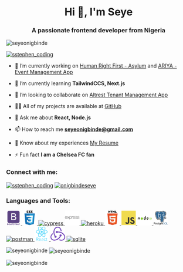 <h1 align="center">Hi 👋, I'm Seye</h1>
<h3 align="center">A passionate frontend developer from Nigeria</h3>

<p align="left"> <img src="https://komarev.com/ghpvc/?username=seyeonigbinde&label=Profile%20views&color=0e75b6&style=flat" alt="seyeonigbinde" /> </p>

<p align="left"> <a href="https://twitter.com/sstephen_coding" target="blank"><img src="https://img.shields.io/twitter/follow/sstephen_coding?logo=twitter&style=for-the-badge" alt="sstephen_coding" /></a> </p>

- 🔭 I’m currently working on [Human Right First - Asylum](https://github.com/Lambda-School-Labs/human-rights-first-asylum-fe-a) and [ARIYA - Event Management App](https://github.com/seyeonigbinde/ariya)

- 🌱 I’m currently learning **TailwindCCS, Next.js**

- 👯 I’m looking to collaborate on [Altrest Tenant Management App](https://github.com/seyeonigbinde/Altrest-Tenant-App-FrontEnd-2)

- 👨‍💻 All of my projects are available at [GitHub](https://github.com/seyeonigbinde)

- 💬 Ask me about **React, Node.js**

- 📫 How to reach me **seyeonigbinde@gmail.com**

- 📄 Know about my experiences [My Resume](https://docs.google.com/document/d/1dF4Tr9AeX-J-smiCSztGF8n7i6Sh5N40ZeIKpW0eonM/edit?usp=sharing)

- ⚡ Fun fact **I am a Chelsea FC fan**

<h3 align="left">Connect with me:</h3>
<p align="left">
<a href="https://twitter.com/sstephen_coding" target="blank"><img align="center" src="https://raw.githubusercontent.com/rahuldkjain/github-profile-readme-generator/master/src/images/icons/Social/twitter.svg" alt="sstephen_coding" height="30" width="40" /></a>
<a href="https://linkedin.com/in/onigbindeseye" target="blank"><img align="center" src="https://raw.githubusercontent.com/rahuldkjain/github-profile-readme-generator/master/src/images/icons/Social/linked-in-alt.svg" alt="onigbindeseye" height="30" width="40" /></a>
</p>

<h3 align="left">Languages and Tools:</h3>
<p align="left"> <a href="https://getbootstrap.com" target="_blank"> <img src="https://raw.githubusercontent.com/devicons/devicon/master/icons/bootstrap/bootstrap-plain-wordmark.svg" alt="bootstrap" width="40" height="40"/> </a> <a href="https://www.w3schools.com/css/" target="_blank"> <img src="https://raw.githubusercontent.com/devicons/devicon/master/icons/css3/css3-original-wordmark.svg" alt="css3" width="40" height="40"/> </a> <a href="https://www.cypress.io" target="_blank"> <img src="https://raw.githubusercontent.com/simple-icons/simple-icons/6e46ec1fc23b60c8fd0d2f2ff46db82e16dbd75f/icons/cypress.svg" alt="cypress" width="40" height="40"/> </a> <a href="https://expressjs.com" target="_blank"> <img src="https://raw.githubusercontent.com/devicons/devicon/master/icons/express/express-original-wordmark.svg" alt="express" width="40" height="40"/> </a> <a href="https://heroku.com" target="_blank"> <img src="https://www.vectorlogo.zone/logos/heroku/heroku-icon.svg" alt="heroku" width="40" height="40"/> </a> <a href="https://www.w3.org/html/" target="_blank"> <img src="https://raw.githubusercontent.com/devicons/devicon/master/icons/html5/html5-original-wordmark.svg" alt="html5" width="40" height="40"/> </a> <a href="https://developer.mozilla.org/en-US/docs/Web/JavaScript" target="_blank"> <img src="https://raw.githubusercontent.com/devicons/devicon/master/icons/javascript/javascript-original.svg" alt="javascript" width="40" height="40"/> </a> <a href="https://nodejs.org" target="_blank"> <img src="https://raw.githubusercontent.com/devicons/devicon/master/icons/nodejs/nodejs-original-wordmark.svg" alt="nodejs" width="40" height="40"/> </a> <a href="https://www.postgresql.org" target="_blank"> <img src="https://raw.githubusercontent.com/devicons/devicon/master/icons/postgresql/postgresql-original-wordmark.svg" alt="postgresql" width="40" height="40"/> </a> <a href="https://postman.com" target="_blank"> <img src="https://www.vectorlogo.zone/logos/getpostman/getpostman-icon.svg" alt="postman" width="40" height="40"/> </a> <a href="https://reactjs.org/" target="_blank"> <img src="https://raw.githubusercontent.com/devicons/devicon/master/icons/react/react-original-wordmark.svg" alt="react" width="40" height="40"/> </a> <a href="https://redux.js.org" target="_blank"> <img src="https://raw.githubusercontent.com/devicons/devicon/master/icons/redux/redux-original.svg" alt="redux" width="40" height="40"/> </a> <a href="https://www.sqlite.org/" target="_blank"> <img src="https://www.vectorlogo.zone/logos/sqlite/sqlite-icon.svg" alt="sqlite" width="40" height="40"/> </a> </p>

<p><img align="left" src="https://github-readme-stats.vercel.app/api/top-langs?username=seyeonigbinde&show_icons=true&locale=en&layout=compact" alt="seyeonigbinde" /></p>

<p>&nbsp;<img align="center" src="https://github-readme-stats.vercel.app/api?username=seyeonigbinde&show_icons=true&locale=en" alt="seyeonigbinde" /></p>

<p><img align="center" src="https://github-readme-streak-stats.herokuapp.com/?user=seyeonigbinde&" alt="seyeonigbinde" /></p>

